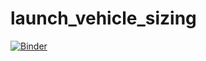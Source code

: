 # launch_vehicle_sizing
[![Binder](https://mybinder.org/badge_logo.svg)](https://mybinder.org/v2/gh/jerryvarghese1/launch_vehicle_sizing/main?filepath=launch_vehicle_sizing.ipynb)
